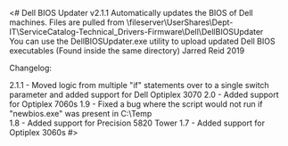 <# 
Dell BIOS Updater v2.1.1
Automatically updates the BIOS of Dell machines. Files are pulled from \\fileserver\UserShares\Dept-IT\ServiceCatalog-Technical\_Drivers-Firmware\Dell\DellBIOSUpdater\
You can use the DellBIOSUpdater.exe utility to upload updated Dell BIOS executables (Found inside the same directory)
Jarred Reid 2019

Changelog: 

2.1.1 - Moved logic from multiple "if" statements over to a single switch parameter and added support for Dell Optiplex 3070
2.0 - Added support for Optiplex 7060s
1.9 - Fixed a bug where the script would not run if "newbios.exe" was present in C:\Temp\
1.8 - Added support for Precision 5820 Tower
1.7 - Added support for Optiplex 3060s 
#>
